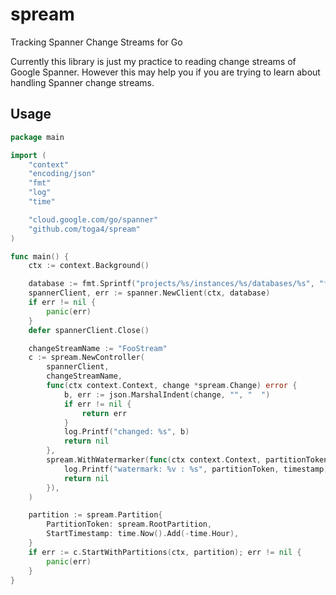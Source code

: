 # spream

Tracking Spanner Change Streams for Go

Currently this library is just my practice to reading change streams of Google Spanner.
However this may help you if you are trying to learn about handling Spanner change streams.

## Usage

```go
package main

import (
	"context"
	"encoding/json"
	"fmt"
	"log"
	"time"

	"cloud.google.com/go/spanner"
	"github.com/toga4/spream"
)

func main() {
	ctx := context.Background()

	database := fmt.Sprintf("projects/%s/instances/%s/databases/%s", "foo-project", "foo-instance", "foo-database")
	spannerClient, err := spanner.NewClient(ctx, database)
	if err != nil {
		panic(err)
	}
	defer spannerClient.Close()

	changeStreamName := "FooStream"
	c := spream.NewController(
		spannerClient,
		changeStreamName,
		func(ctx context.Context, change *spream.Change) error {
			b, err := json.MarshalIndent(change, "", "  ")
			if err != nil {
				return err
			}
			log.Printf("changed: %s", b)
			return nil
		},
		spream.WithWatermarker(func(ctx context.Context, partitionToken string, timestamp time.Time) error {
			log.Printf("watermark: %v : %s", partitionToken, timestamp)
			return nil
		}),
	)

	partition := spream.Partition{
		PartitionToken: spream.RootPartition,
		StartTimestamp: time.Now().Add(-time.Hour),
	}
	if err := c.StartWithPartitions(ctx, partition); err != nil {
		panic(err)
	}
}
```